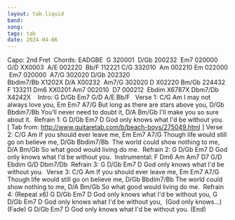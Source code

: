 ```yaml
---
layout: tab.liquid
band:
song:
tags: tab
date: 2024-04-06
---
```

Capo: 2nd Fret  Chords: EADGBE 
G		320001      D/Gb		200232  Em7		020000  G/D		XX0003  A/E    		002220  Bb/F		112221 C/G		332010               Am		002210 Em		022000       Em7		020000            A7/G		302020 D/Gb 		202320    
Bbdim7/Bb	X1202X D/A 		X00232              Am7/G		302020 D		X02220 Bm/Gb		224432 F 		133211 Dm6 		XX0201 Am7		002010  D7		000212  Ebdim		X6787X Dbm7/Db		X4242X 
  Intro: G D/Gb Em7 G/D A/E Bb/F   Verse 1: C/G              Am I may not always love you, Em      Em7           A7/G But long as there are stars above you, D/Gb         Bbdim7/Bb You’ll never need to doubt it, D/A              Bm/Gb I'll make you so sure about it.  Refrain 1: G        D/Gb              Em7        D God only knows what I'd be without you.  [ Tab from: http://www.guitaretab.com/b/beach-boys/275049.html ] Verse 2: C/G                Am If you should ever leave me, Em      Em7             A7/G Though life would still go on believe me, D/Gb                 Bbdim7/Bb      The world could show nothing to me, D/A              Bm/Gb So what good would living do me.  Refrain 2: G        D/Gb              Em7        D God only knows what I'd be without you.  Instrumental: F Dm6 Am Am7 D7 G/D  Ebdim   G/D   Dbm7/Db  Refrain 3: G        D/Gb              Em7        D God only knows what I'd be without you.  Verse 3: C/G                Am If you should ever leave me, Em      Em7             A7/G Though life would still go on believe me, D/Gb                 Bbdim7/Bb The world could show nothing to me, D/A                Bm/Gb So what good would living do me.  Refrain 4: (Repeat x6) G        D/Gb              Em7        D God only knows what I'd be without you, G        D/Gb              Em7        D God only knows what I'd be without you,    (God only knows…) (Fade) G        D/Gb              Em7        D God only knows what I'd be without you. (End) 


